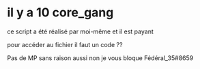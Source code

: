 # il y a 10 core_gang 

ce script a été réalisé par moi-même et il est payant 

pour accéder au fichier il faut un code ??

Pas de MP sans raison aussi non je vous bloque
Fédéral_35#8659

